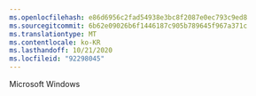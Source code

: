 ```yaml
---
ms.openlocfilehash: e86d6956c2fad54938e3bc8f2087e0ec793c9ed8
ms.sourcegitcommit: 6b62e09026b6f1446187c905b789645f967a371c
ms.translationtype: MT
ms.contentlocale: ko-KR
ms.lasthandoff: 10/21/2020
ms.locfileid: "92298045"
---
```

Microsoft Windows